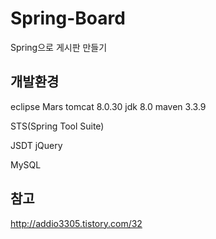 # Spring-Board
Spring으로 게시판 만들기

## 개발환경

eclipse Mars
tomcat 8.0.30
jdk 8.0
maven 3.3.9

STS(Spring Tool Suite)

JSDT jQuery

MySQL

## 참고

http://addio3305.tistory.com/32
